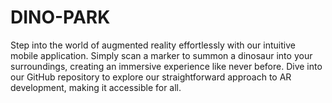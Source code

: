 # DINO-PARK
Step into the world of augmented reality effortlessly with our intuitive mobile application. Simply scan a marker to summon a dinosaur into your surroundings, creating an immersive experience like never before. Dive into our GitHub repository to explore our straightforward approach to AR development, making it accessible for all.
